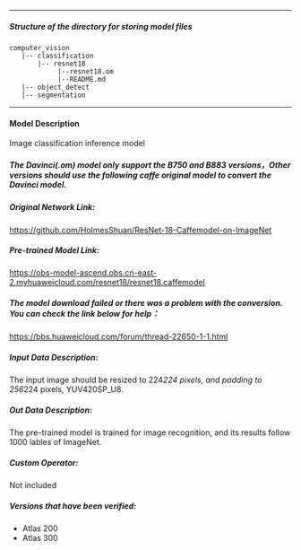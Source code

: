 *******************************************************************************
##### Structure of the directory for storing model files
```
computer_vision
   |-- classification
       |-- resnet18
            |--resnet18.om
            |--README.md
   |-- object_detect
   |-- segmentation
```
*******************************************************************************

#### Model Description

Image classification inference model

##### The Davinci(.om) model only support the B750 and B883 versions，Other versions should use the following caffe original model to convert the Davinci model.

##### Original Network Link:

https://github.com/HolmesShuan/ResNet-18-Caffemodel-on-ImageNet

##### Pre-trained Model Link:

https://obs-model-ascend.obs.cn-east-2.myhuaweicloud.com/resnet18/resnet18.caffemodel

##### The model download failed or there was a problem with the conversion. You can check the link below for help：
https://bbs.huaweicloud.com/forum/thread-22650-1-1.html

##### Input Data Description:

The input image should be resized to 224*224 pixels, and padding to 256*224 pixels, YUV420SP_U8.

##### Out Data Description:

The pre-trained model is trained for image recognition, and its results follow 1000 lables of ImageNet.

##### Custom Operator:

Not included

##### Versions that have been verified: 

- Atlas 200
- Atlas 300
